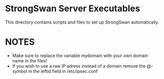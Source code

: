 # StrongSwan Server Executables

This directory contains scripts and files to set up StrongSwan automatically.

# NOTES
- Make sure to replace the variable mydomain with your own domain name in the files!
- If you wish to use a raw IP adress instead of a domain remove the @-symbol in the leftid field in /etc/ipsec.conf